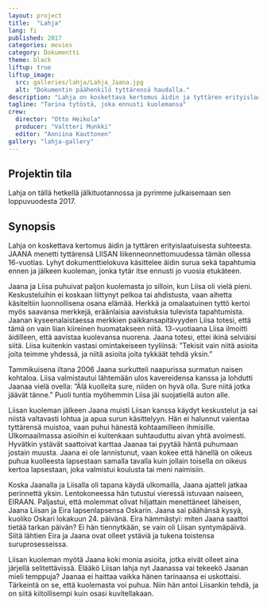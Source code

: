 ```yaml
---
layout: project
title:  "Lahja"
lang: fi
published: 2017
categories: movies
category: Dokumentti
theme: black
liftup: true
liftup_image:
  src: galleries/lahja/Lahja_Jaana.jpg
  alt: "Dokumentin päähenkilö tyttärensä haudalla."
description: "Lahja on koskettava kertomus äidin ja tyttären erityislaatuisesta suhteesta. Jaana menetti tyttärensä Liisan liikenneonnettomuudessa tämän ollessa 16-vuotias. Lyhyt dokumenttielokuva käsittelee äidin surua sekä tapahtumia ennen ja jälkeen kuoleman, jonka tytär itse ennusti jo vuosia etukäteen."
tagline: "Tarina tytöstä, joka ennusti kuolemansa"
crew:
  director: "Otto Heikola"
  producer: "Valtteri Munkki"
  editor: "Anniina Kauttonen"
gallery: "lahja-gallery"
---
```


## Projektin tila
Lahja on tällä hetkellä jälkituotannossa ja pyrimme julkaisemaan sen loppuvuodesta 2017.

## Synopsis
Lahja on koskettava kertomus äidin ja tyttären erityislaatuisesta suhteesta. JAANA menetti tyttärensä LIISAN liikenneonnettomuudessa tämän ollessa 16-vuotias. Lyhyt dokumenttielokuva käsittelee äidin surua sekä tapahtumia ennen ja jälkeen kuoleman, jonka tytär itse ennusti jo vuosia etukäteen.

Jaana ja Liisa puhuivat paljon kuolemasta jo silloin, kun Liisa oli vielä pieni. Keskusteluihin ei koskaan liittynyt pelkoa tai ahdistusta, vaan aihetta käsiteltiin luonnollisena osana elämää. Herkkä ja omalaatuinen tyttö kertoi myös saavansa merkkejä, eräänlaisia aavistuksia tulevista tapahtumista. Jaanan kyseenalaistaessa merkkien paikkansapitävyyden Liisa totesi, että tämä on vain liian kiireinen huomatakseen niitä. 13-vuotiaana Liisa ilmoitti äidilleen, että aavistaa kuolevansa nuorena. Jaana totesi, ettei ikinä selviäisi siitä. Liisa kuitenkin vastasi omintakeiseen tyyliinsä: ”Tekisit vain niitä asioita joita teimme yhdessä, ja niitä asioita joita tykkäät tehdä yksin.”

Tammikuisena iltana 2006 Jaana surkutteli naapurissa surmatun naisen kohtaloa. Liisa valmistautui lähtemään ulos kavereidensa kanssa ja lohdutti Jaanaa vielä ovella: ”Älä kuolleita sure, niiden on hyvä olla. Sure niitä jotka jäävät tänne.” Puoli tuntia myöhemmin Liisa jäi suojatiellä auton alle.

Liisan kuoleman jälkeen Jaana muisti Liisan kanssa käydyt keskustelut ja sai niistä valtavasti lohtua ja apua surun käsittelyyn. Hän ei halunnut vaientaa tyttärensä muistoa, vaan puhui hänestä kohtaamilleen ihmisille. Ulkomaailmassa asioihin ei kuitenkaan suhtauduttu aivan yhtä avoimesti. Hyvätkin ystävät saattoivat karttaa Jaanaa tai pyytää häntä puhumaan jostain muusta. Jaana ei ole lannistunut, vaan kokee että hänellä on oikeus puhua kuolleesta lapsestaan samalla tavalla kuin jollain toisella on oikeus kertoa lapsestaan, joka valmistui koulusta tai meni naimisiin.

Koska Jaanalla ja Liisalla oli tapana käydä ulkomailla, Jaana ajatteli jatkaa perinnettä yksin. Lentokoneessa hän tutustui vieressä istuvaan naiseen, EIRAAN. Paljastui, että molemmat olivat hiljattain menettäneet läheisen, Jaana Liisan ja Eira lapsenlapsensa Oskarin. Jaana sai päähänsä kysyä, kuoliko Oskari lokakuun 24. päivänä. Eira hämmästyi: miten Jaana saattoi tietää tarkan päivän? Ei hän tiennytkään, se vain oli Liisan syntymäpäivä. Siitä lähtien Eira ja Jaana ovat olleet ystäviä ja tukena toistensa suruprosesseissa.

Liisan kuoleman myötä Jaana koki monia asioita, jotka eivät olleet aina järjellä selitettävissä. Elääkö Liisan lahja nyt Jaanassa vai tekeekö Jaanan mieli temppuja? Jaanaa ei haittaa vaikka hänen tarinaansa ei uskottaisi. Tärkeintä on se, että kuolemasta voi puhua. Niin hän antoi Liisankin tehdä, ja on siitä kiitollisempi kuin osasi kuvitellakaan.
